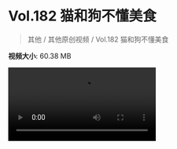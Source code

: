 # Vol.182 猫和狗不懂美食

> 其他 / 其他原创视频 / Vol.182 猫和狗不懂美食

**视频大小**: 60.38 MB

<div class="video"><video src="https://file.hsyhx.top/video/混乱博物馆/Vol/182.mp4" controls preload>🤔 您的浏览器不支持 video 标签</video></div>